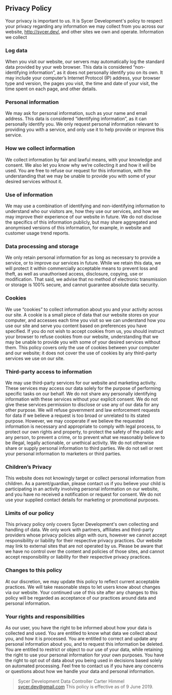 ## Privacy Policy
Your privacy is important to us. It is Sycer Development's policy to respect your privacy regarding any information we may collect from you across our website, http://sycer.dev/, and other sites we own and operate.
Information we collect

### Log data
When you visit our website, our servers may automatically log the standard data provided by your web browser. This data is considered “non-identifying information”, as it does not personally identify you on its own. It may include your computer’s Internet Protocol (IP) address, your browser type and version, the pages you visit, the time and date of your visit, the time spent on each page, and other details.

### Personal information
We may ask for personal information, such as your name and email address. This data is considered “identifying information”, as it can personally identify you. We only request personal information relevant to providing you with a service, and only use it to help provide or improve this service.

### How we collect information
We collect information by fair and lawful means, with your knowledge and consent. We also let you know why we’re collecting it and how it will be used. You are free to refuse our request for this information, with the understanding that we may be unable to provide you with some of your desired services without it.

### Use of information
We may use a combination of identifying and non-identifying information to understand who our visitors are, how they use our services, and how we may improve their experience of our website in future. We do not disclose the specifics of this information publicly, but may share aggregated and anonymised versions of this information, for example, in website and customer usage trend reports.
### Data processing and storage
We only retain personal information for as long as necessary to provide a service, or to improve our services in future. While we retain this data, we will protect it within commercially acceptable means to prevent loss and theft, as well as unauthorised access, disclosure, copying, use or modification. That said, we advise that no method of electronic transmission or storage is 100% secure, and cannot guarantee absolute data security.

### Cookies
We use “cookies” to collect information about you and your activity across our site. A cookie is a small piece of data that our website stores on your computer, and accesses each time you visit so we can understand how you use our site and serve you content based on preferences you have specified.
If you do not wish to accept cookies from us, you should instruct your browser to refuse cookies from our website, understanding that we may be unable to provide you with some of your desired services without them. This policy covers only the use of cookies between your computer and our website; it does not cover the use of cookies by any third-party services we use on our site.

### Third-party access to information
We may use third-party services for our website and marketing activity. These services may access our data solely for the purpose of performing specific tasks on our behalf. We do not share any personally identifying information with these services without your explicit consent. We do not give these services permission to disclose or use any of our data for any other purpose.
We will refuse government and law enforcement requests for data if we believe a request is too broad or unrelated to its stated purpose. However, we may cooperate if we believe the requested information is necessary and appropriate to comply with legal process, to protect our own rights and property, to protect the safety of the public and any person, to prevent a crime, or to prevent what we reasonably believe to be illegal, legally actionable, or unethical activity.
We do not otherwise share or supply personal information to third parties. We do not sell or rent your personal information to marketers or third parties.

### Children’s Privacy
This website does not knowingly target or collect personal information from children. As a parent/guardian, please contact us if you believe your child is participating in an activity involving personal information on our website, and you have no received a notification or request for consent. We do not use your supplied contact details for marketing or promotional purposes.

### Limits of our policy
This privacy policy only covers Sycer Development's own collecting and handling of data. We only work with partners, affiliates and third-party providers whose privacy policies align with ours, however we cannot accept responsibility or liability for their respective privacy practices.
Our website may link to external sites that are not operated by us. Please be aware that we have no control over the content and policies of those sites, and cannot accept responsibility or liability for their respective privacy practices.

### Changes to this policy
At our discretion, we may update this policy to reflect current acceptable practices. We will take reasonable steps to let users know about changes via our website. Your continued use of this site after any changes to this policy will be regarded as acceptance of our practices around data and personal information.

### Your rights and responsibilities
As our user, you have the right to be informed about how your data is collected and used. You are entitled to know what data we collect about you, and how it is processed. You are entitled to correct and update any personal information about you, and to request this information be deleted.
You are entitled to restrict or object to our use of your data, while retaining the right to use your personal information for your own purposes. You have the right to opt out of data about you being used in decisions based solely on automated processing.
Feel free to contact us if you have any concerns or questions about how we handle your data and personal information.

> Sycer Development Data Controller
Carter Himmel
sycer.dev@gmail.com
This policy is effective as of 9 June 2019. 

